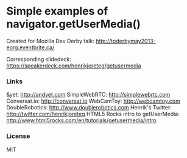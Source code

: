 # Simple examples of navigator.getUserMedia()

Created for Mozilla Dev Derby talk: http://toderbymay2013-eorg.eventbrite.ca/

Corresponding slidedeck: https://speakerdeck.com/henrikjoreteg/getusermedia

### Links

&yet: http://andyet.com
SimpleWebRTC: http://simplewebrtc.com
Conversat.io: http://conversat.io
WebCamToy: http://webcamtoy.com
DoubleRobotics: http://www.doublerobotics.com
Henrik's Twitter: http://twitter.com/henrikjoreteg
HTML5 Rocks intro to getUserMedia: http://www.html5rocks.com/en/tutorials/getusermedia/intro


### License

MIT
